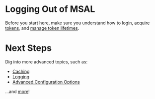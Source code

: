 # Logging Out of MSAL

Before you start here, make sure you understand how to [login](./login.md), [acquire tokens](./acquiretoken.md), and [manage token lifetimes](./renewtoken.md).

# Next Steps

Dig into more advanced topics, such as:

- [Caching](./caching.md)
- [Logging](./logging.md)
- [Advanced Configuration Options](./configuration.md)

...and [more](../README.md#advanced-topics)!
